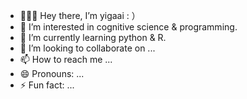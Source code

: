 - 👩🏻‍💻 Hey there, I’m yigaai : ） 
- 🧠 I’m interested in cognitive science & programming. 
- 🤖 I’m currently learning python & R. 
- 💞️ I’m looking to collaborate on ...
- 📫 How to reach me ...
- 😄 Pronouns: ...
- ⚡ Fun fact: ...

<!---
yigaai/yigaai is a ✨ special ✨ repository because its `README.md` (this file) appears on your GitHub profile.
You can  the Preview link to take a look at your changes.
--->
